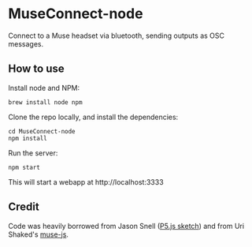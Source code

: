 # MuseConnect-node
Connect to a Muse headset via bluetooth, sending outputs as OSC messages.

## How to use
Install node and NPM:
```
brew install node npm
```

Clone the repo locally, and install the dependencies:
```
cd MuseConnect-node
npm install
```

Run the server:
```
npm start
```
This will start a webapp at http://localhost:3333




## Credit

Code was heavily borrowed from Jason Snell ([P5.js sketch](https://editor.p5js.org/jasonjsnell/sketches/HrHstwDTM)) and from Uri Shaked's [muse-js](https://github.com/urish/muse-js).
